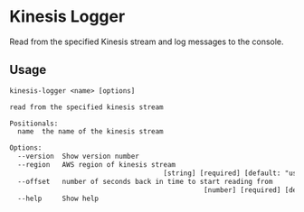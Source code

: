 # Kinesis Logger

Read from the specified Kinesis stream and log messages to the console.

## Usage

```txt
kinesis-logger <name> [options]

read from the specified kinesis stream

Positionals:
  name  the name of the kinesis stream                                  [string]

Options:
  --version  Show version number                                       [boolean]
  --region   AWS region of kinesis stream
                                      [string] [required] [default: "us-west-2"]
  --offset   number of seconds back in time to start reading from
                                                [number] [required] [default: 0]
  --help     Show help                                                 [boolean]
```
